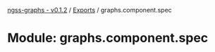 [ngss-graphs - v0.1.2](../README.md) / [Exports](../modules.md) / graphs.component.spec

# Module: graphs.component.spec
